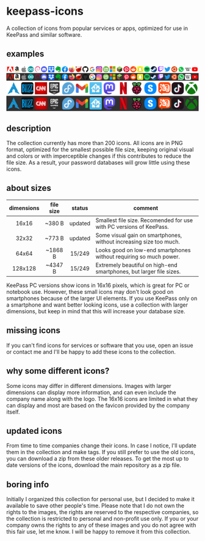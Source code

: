 # keepass-icons
A collection of icons from popular services or apps, optimized for use in KeePass and similar software.

## examples
![Some example icons](/examples.png "Example icons")

## description
The collection currently has more than 200 icons. All icons are in PNG format, optimized for the smallest possible file size, keeping original visual and colors or with imperceptible changes if this contributes to reduce the file size. As a result, your password databases will grow little using these icons.

## about sizes
| dimensions | file size | status | comment                                                             |
|:----------:|:---------:|:------:|---------------------------------------------------------------------|
|    16x16   |   ~380 B  |updated | Smallest file size. Recomended for use with PC versions of KeePass. |
|    32x32   |   ~773 B  |updated | Some visual gain on smartphones, without increasing size too much.  |
|    64x64   |  ~1868 B  | 15/249 | Looks good on low-end smartphones without requiring so much power.  |
|   128x128  |  ~4347 B  | 15/249 | Extremely beautiful on high-end smartphones, but larger file sizes. |

KeePass PC versions show icons in 16x16 pixels, which is great for PC or notebook use. However, these small icons may don't look good on smartphones because of the larger UI elements. If you use KeePass only on a smartphone and want better looking icons, use a collection with larger dimensions, but keep in mind that this will increase your database size.

## missing icons
If you can't find icons for services or software that you use, open an issue or contact me and I'll be happy to add these icons to the collection.

## why some different icons?
Some icons may differ in different dimensions. Images with larger dimensions can display more information, and can even include the company name along with the logo. The 16x16 icons are limited in what they can display and most are based on the favicon provided by the company itself.

## updated icons
From time to time companies change their icons. In case I notice, I'll update them in the collection and make tags. If you still prefer to use the old icons, you can download a zip from these older releases. To get the most up to date versions of the icons, download the main repository as a zip file.

## boring info
Initially I organized this collection for personal use, but I decided to make it available to save other people's time. Please note that I do not own the rights to the images, the rights are reserved to the respective companies, so the collection is restricted to personal and non-profit use only. If you or your company owns the rights to any of these images and you do not agree with this fair use, let me know. I will be happy to remove it from this collection.